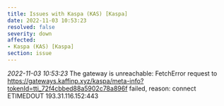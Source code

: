 ```yaml
---
title: Issues with Kaspa (KAS) [Kaspa]
date: 2022-11-03 10:53:23
resolved: false
severity: down
affected:
- Kaspa (KAS) [Kaspa]
section: issue
---
```


*2022-11-03 10:53:23* The gateway is unreachable: FetchError request to https://gateways.kaffinp.xyz/kaspa/meta-info?tokenId=tti_72f4cbbed88a5902c78a896f failed, reason: connect ETIMEDOUT 193.31.116.152:443